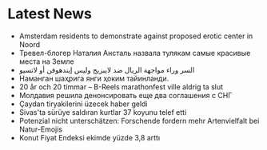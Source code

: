 # Latest News
-  Amsterdam residents to demonstrate against proposed erotic center in Noord
-  Тревел-блогер Наталия Ансталь назвала тулякам самые красивые места на Земле
-  السر وراء مواجهة الريال ضد لايبزيج وليس إيندهوفن أو لاتسيو
-  Наманган шаҳрига янги ҳоким тайинланди.
-  20 år och 20 timmar – B-Reels marathonfest ville aldrig ta slut
-  Молдавия решила денонсировать еще два соглашения с СНГ
-  Çaydan tiryakilerini üzecek haber geldi
-  Sivas'ta sürüye saldıran kurtlar 37 koyunu telef etti
-  Potenzial nicht unterschätzen: Forschende fordern mehr Artenvielfalt bei Natur-Emojis
-  Konut Fiyat Endeksi ekimde yüzde 3,8 arttı
